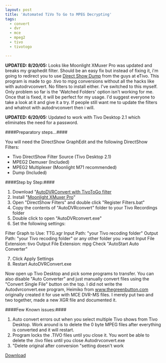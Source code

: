 ```yaml
---
layout: post
title: 'Automated TiVo To Go to MPEG Decrypting'
tags:
  - convert
  - dvr
  - mce
  - mpeg2
  - tivo
  - tivotogo

---
```

**UPDATED: 8/20/05:**
Looks like Moonlight XMuxer Pro was updated and breaks my graphedit filter. Should be an easy fix but instead of fixing it, i'm going to redirect you to use <a href="http://prish.com/etivo/tbr.htm" onclick="javascript:urchinTracker ('/outbound/article/prish.com');">Direct Show Dump</a> from the guys at eTivo. This program is made to go .tivo to mpg conversions without all the hacks like with autodrvconvert. No filters to install either. I've switched to this myself. Only problem so far is the 'Watched Folders' option isn't working for me. Once that is fixed, it will be perfect for my usage. I'd suggest everyone to take a look at it and give it a try. If people still want me to update the filters and whatnot with autodrvconvert then i will.

**UPDATED: 6/20/05:**
Updated to work with Tivo Desktop 2.1 which eliminates the need for a password.

####Preparatory steps...####

You will need the DirectShow GraphEdit and the following DirectShow Filters:

* Tivo DirectShow Filter Source (Tivo Desktop 2.1)
* MPEG2 Demuxer (Included)
* MPEG2 Multiplexer (Moonlight M71 recommended)
* Dump (Included)

####Step by Step:####

1. Download "<a href="http://www.the8thsign.com/download/auto_ttg.zip">AutoDVRConvert with TivoToGo filter</a>
2. Install "<a href="http://www.elecard.com/ftp/pub/Xmuxer/xmuxer_pro_pr.zip">Moonlight XMuxer Pro</a>"
3. Open "DirectShow Filters" and double click "Register Filters.bat"
4. Copy the contents of "AutoDVRconvert" folder to your Tivo Recordings folder
5. Double click to open "AutoDVRconvert.exe"
6. Set the following settings:

Filter Graph to Use: TTG.xgr
Input Path: "your Tivo recoding folder"
Output Path: "your Tivo recoding folder" or any other folder you >want
Input File Extension: tivo
Output File Extension: mpg
Check "AutoStart Auto Converter"

7. Click Apply Settings
8. Restart AutoDVRConvert.exe

Now open up Tivo Desktop and pick some programs to transfer. You can also disable "Auto Converter" and just manually convert files using the "Convert Single File" button on the top.  I did not write the Autodvrconvert.exe program, Heimiko from <a href="http://www.thegreenbutton.com/community/shwmessage.aspx?ForumID=26&amp;MessageID=98810">www.thegreenbutton.com</a> originally created it for use with MCE DVR-MS files. I merely put two and two together, made a new XGR file and documented it.

####Few Known issues:####
1. Auto convert errors out when you select multiple Tivo shows from Tivo Desktop. Work around is to delete the 0 byte MPEG files after everything is converted and it will restart.
2. Program locks the .TIVO files until you close it. You wont be able to delete the .tivo files until you close Autodrvconvert.exe
3. "Delete original after conversion "setting doesn't work

<a href="http://www.the8thsign.com/download/auto_ttg.zip" class="btn btn-large btn-primary">Download</a>
